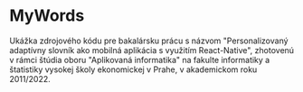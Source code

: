 # MyWords
Ukážka zdrojového kódu pre bakalársku prácu s názvom "Personalizovaný adaptívny slovník ako mobilná aplikácia s využitím React-Native",
zhotovenú v rámci štúdia oboru "Aplikovaná informatika" na fakulte informatiky a štatistiky vysokej školy ekonomickej v Prahe, v akademickom roku 2011/2022.
